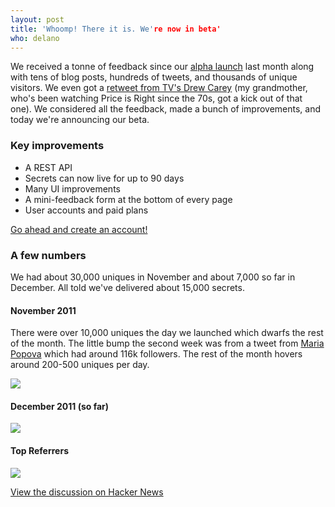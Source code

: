 ```yaml
---
layout: post
title: 'Whoomp! There it is. We're now in beta'
who: delano
---
```


We received a tonne of feedback since our [alpha launch](/2011/11/07/alpha-launch/) last month along with tens of blog posts, hundreds of tweets, and thousands of unique visitors. We even got a [retweet from TV's Drew Carey](https://twitter.com/DrewFromTV/status/142730130689761280) (my grandmother, who's been watching Price is Right since the 70s, got a kick out of that one). We considered all the feedback, made a bunch of improvements, and today we're announcing our beta.

### Key improvements ###

* A REST API
* Secrets can now live for up to 90 days
* Many UI improvements
* A mini-feedback form at the bottom of every page
* User accounts and paid plans

<a class="msg" href="https://onetimesecret.com/pricing">Go ahead and create an account!</a>

### A few numbers ###

We had about 30,000 uniques in November and about 7,000 so far in December. All told we've delivered about 15,000 secrets.  

#### November 2011 ####

There were over 10,000 uniques the day we launched which dwarfs the rest of the month. The little bump the second week was from a tweet from [Maria Popova](https://twitter.com/brainpicker) which had around 116k followers. The rest of the month hovers around 200-500 uniques per day.

<a class="indent" href="http://cl.ly/1y2a0b201u1O2J1y3M1v/o"><img src="http://f.cl.ly/items/0K3r1p3K1Y2Z0n0v3W0P/Screen%20shot%202011-12-16%20at%207.11.07%20PM.png" /></a>


#### December 2011 (so far) ####

<a class="indent" href="http://cl.ly/3S3U1a2r3r3s2A012B12/o"><img src="http://f.cl.ly/items/0z093E3k3g0u2M1Y1r3I/Screen%20shot%202011-12-16%20at%207.11.39%20PM.png" /></a>

#### Top Referrers ####

<a class="indent" href="http://cl.ly/2i081p02313Y1E1D1H2Z/o"><img src="http://f.cl.ly/items/1v1t2w011A1c2s1R181o/Screen%20shot%202011-12-16%20at%207.22.06%20PM.png" /></a>


<a href="https://news.ycombinator.com/item?id=3345483" class="hnlink">View the discussion on Hacker News</a>


